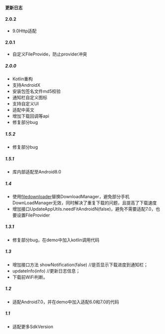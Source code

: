 #### 更新日志
#### 2.0.2
* 9.0Http适配
#### 2.0.1
* 自定义FileProvide，防止provider冲突
##### 2.0.0
* Kotlin重构
* 支持AndroidX
* 安装包签名文件md5校验
* 通知栏自定义图标
* 支持自定义UI
* 适配中英文
* 增加下载回调等api
* 修复部分bug
##### 1.5.2
* 修复部分bug
##### 1.5.1
* 库内部适配至Android8.0
##### 1.4
* 使用[filedownloader](https://github.com/lingochamp/FileDownloader)替换DownloadManager，避免部分手机DownLoadManager无效，同时解决了重复下载的问题，且提高了下载速度
* 增加接口UpdateAppUtils.needFitAndroidN(false)，避免不需要适配7.0，也要设置FileProvider
##### 1.3.1
* 修复部分bug，在demo中加入kotlin调用代码
##### 1.3
* 增加接口方法 showNotification(false) //是否显示下载进度到通知栏；
* updateInfo(info) //更新日志信息；
* 下载前WiFi判断。
##### 1.2
* 适配Android7.0，并在demo中加入适配6.0和7.0的代码
##### 1.1
* 适配更多SdkVersion